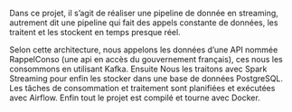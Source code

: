 Dans ce projet, il s’agit de réaliser une pipeline de donnée en streaming, autrement dit une pipeline qui fait des appels constante de données, les traitent et les stockent en temps presque réel. 

Selon cette architecture, nous appelons les données d’une API nommée RappelConso (une api en accès du gouvernement français), ces nous les consommons en utilisant Kafka. Ensuite Nous les traitons avec Spark Streaming pour enfin les stocker dans une base de données PostgreSQL. Les tâches de consommation et traitement sont planifiées et exécutées avec Airflow. Enfin tout le projet est compilé et tourne avec Docker.
